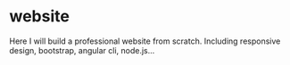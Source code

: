 # website
Here I will build a professional website from scratch. Including responsive design, bootstrap, angular cli, node.js...
